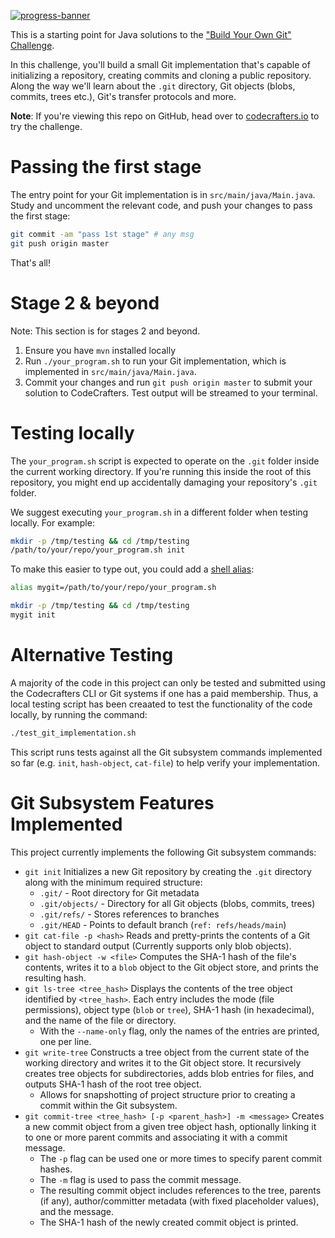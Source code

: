 [![progress-banner](https://backend.codecrafters.io/progress/git/9d7750f0-99a2-4948-92e2-2a20fdce4aba)](https://app.codecrafters.io/users/codecrafters-bot?r=2qF)

This is a starting point for Java solutions to the
["Build Your Own Git" Challenge](https://codecrafters.io/challenges/git).

In this challenge, you'll build a small Git implementation that's capable of
initializing a repository, creating commits and cloning a public repository.
Along the way we'll learn about the `.git` directory, Git objects (blobs,
commits, trees etc.), Git's transfer protocols and more.

**Note**: If you're viewing this repo on GitHub, head over to
[codecrafters.io](https://codecrafters.io) to try the challenge.

# Passing the first stage

The entry point for your Git implementation is in `src/main/java/Main.java`.
Study and uncomment the relevant code, and push your changes to pass the first
stage:

```sh
git commit -am "pass 1st stage" # any msg
git push origin master
```

That's all!

# Stage 2 & beyond

Note: This section is for stages 2 and beyond.

1. Ensure you have `mvn` installed locally
1. Run `./your_program.sh` to run your Git implementation, which is implemented
   in `src/main/java/Main.java`.
1. Commit your changes and run `git push origin master` to submit your solution
   to CodeCrafters. Test output will be streamed to your terminal.

# Testing locally

The `your_program.sh` script is expected to operate on the `.git` folder inside
the current working directory. If you're running this inside the root of this
repository, you might end up accidentally damaging your repository's `.git`
folder.

We suggest executing `your_program.sh` in a different folder when testing
locally. For example:

```sh
mkdir -p /tmp/testing && cd /tmp/testing
/path/to/your/repo/your_program.sh init
```

To make this easier to type out, you could add a
[shell alias](https://shapeshed.com/unix-alias/):

```sh
alias mygit=/path/to/your/repo/your_program.sh

mkdir -p /tmp/testing && cd /tmp/testing
mygit init
```

# Alternative Testing
A majority of the code in this project can only be tested and submitted
using the Codecrafters CLI or Git systems if one has a paid membership.
Thus, a local testing script has been creaated to test the functionality
of the code locally, by running the command:
```sh
./test_git_implementation.sh
```

This script runs tests against all the Git subsystem commands implemented
so far (e.g. `init`, `hash-object`, `cat-file`) to help verify your implementation.

# Git Subsystem Features Implemented
This project currently implements the following Git subsystem commands:
* `git init`
  Initializes a new Git repository by creating the `.git` directory 
  along with the minimum required structure:
  - `.git/` - Root directory for Git metadata
  - `.git/objects/` - Directory for all Git objects (blobs, commits, trees)
  - `.git/refs/` - Stores references to branches
  - `.git/HEAD` - Points to default branch (`ref: refs/heads/main`)
* `git cat-file -p <hash>`
  Reads and pretty-prints the contents of a Git object to standard
  output (Currently supports only blob objects).   
* `git hash-object -w <file>`
  Computes the SHA-1 hash of the file's contents, writes it to a `blob` 
  object to the Git object store, and prints the resulting hash.
* `git ls-tree <tree_hash>`
  Displays the contents of the tree object identified by `<tree_hash>`. 
  Each entry includes the mode (file permissions), object type (`blob` 
  or `tree`), SHA-1 hash (in hexadecimal), and the name of the file or directory.
  - With the `--name-only` flag, only the names of the entries are 
    printed, one per line.
* `git write-tree`
  Constructs a tree object from the current state of the working 
  directory and writes it to the Git object store. It recursively creates
  tree objects for subdirectories, adds blob entries for files, and 
  outputs SHA-1 hash of the root tree object.
  - Allows for snapshotting of project structure prior to creating a 
    commit within the Git subsystem.
* `git commit-tree <tree_hash> [-p <parent_hash>] -m <message>`
  Creates a new commit object from a given tree object hash, optionally
  linking it to one or more parent commits and associating it with a
  commit message.
  - The `-p` flag can be used one or more times to specify parent 
    commit hashes.
  - The `-m` flag is used to pass the commit message.
  - The resulting commit object includes references to the tree, parents
    (if any), author/committer metadata (with fixed placeholder values),
    and the message.
  - The SHA-1 hash of the newly created commit object is printed.    
